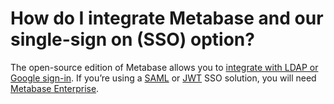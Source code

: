 # How do I integrate Metabase and our single-sign on (SSO) option?

The open-source edition of Metabase allows you to [integrate with LDAP or Google sign-in](../../administration-guide/10-single-sign-on.html). If you’re using a [SAML](../../enterprise-guide/authenticating-with-saml.html) or [JWT](../..enterprise-guide/authenticating-with-jwt.html) SSO solution, you will need [Metabase Enterprise](https://metabase.com/enterprise/).